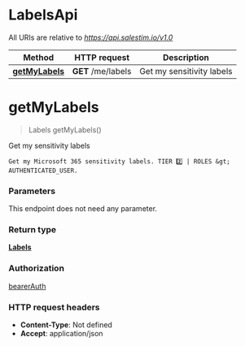 # LabelsApi

All URIs are relative to *https://api.salestim.io/v1.0*

Method | HTTP request | Description
------------- | ------------- | -------------
[**getMyLabels**](LabelsApi.md#getMyLabels) | **GET** /me/labels | Get my sensitivity labels


<a name="getMyLabels"></a>
# **getMyLabels**
> Labels getMyLabels()

Get my sensitivity labels

    Get my Microsoft 365 sensitivity labels. TIER 2️⃣ | ROLES &gt; AUTHENTICATED_USER.

### Parameters
This endpoint does not need any parameter.

### Return type

[**Labels**](../Models/Labels.md)

### Authorization

[bearerAuth](../README.md#bearerAuth)

### HTTP request headers

- **Content-Type**: Not defined
- **Accept**: application/json

